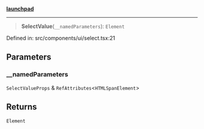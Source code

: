 [**launchpad**](index.md)

***

> **SelectValue**(`__namedParameters`): `Element`

Defined in: src/components/ui/select.tsx:21

## Parameters

### \_\_namedParameters

`SelectValueProps` & `RefAttributes`\<`HTMLSpanElement`\>

## Returns

`Element`
